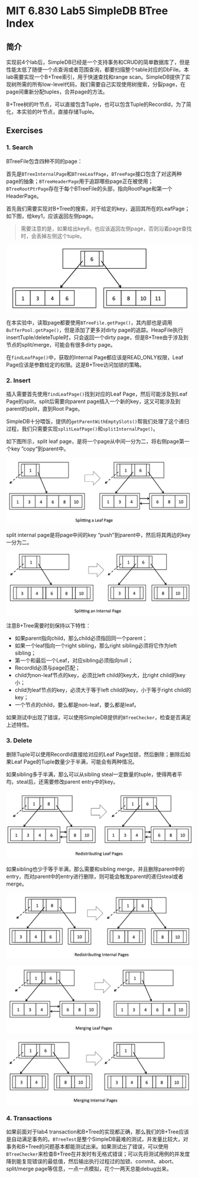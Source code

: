 # MIT 6.830 Lab5 SimpleDB BTree Index


## 简介

实现前4个lab后，SimpleDB已经是一个支持事务和CRUD的简单数据库了，但是性能太低了随便一个点查询或者范围查询，都要扫描整个table对应的DbFile。本lab需要实现一个B+Tree索引，用于快速查找和range scan。SimpleDB提供了实现树所需的所有low-level代码，我们需要自己实现使用树搜索，分裂page，在page间重新分配tuples，合并page的方法。

B+Tree树的叶节点，可以直接包含Tuple，也可以包含Tuple的RecordId，为了简化，本实验的叶节点，直接存储Tuple。

## Exercises

### 1. Search

BTreeFile包含四种不同的page：

首先是`BTreeInternalPage`和`BTreeLeafPage`，`BTreePage`接口包含了对这两种page的抽象；`BTreeHeaderPage`用于追踪哪些page正在被使用；`BTreeRootPtrPage`存在于每个BTreeFile的头部，指向RootPage和第一个HeaderPage。

首先我们需要实现对B+Tree的搜索，对于给定的key，返回其所在的LeafPage；如下图，给key1，应该返回左侧page。

> 需要注意的是，如果给出key6，也应该返回左侧page，否则沿着page查找时，会丢掉左侧这个tuple。

![simple_tree](MIT-6.830-lab5-SimpleDB-B+Tree-Index/simple_tree.png)

在本实验中，读取page都要使用`BTreeFile.getPage()`，其内部也是调用`BufferPool.getPage()`，但是添加了更多对dirty page的追踪。HeapFile执行insertTuple/deleteTuple时，只会返回一个dirty page，但是B+Tree由于涉及到节点的split/merge，可能会有很多dirty page。

在`findLeafPage()`中，获取的Internal Page都应该是READ_ONLY权限，Leaf Page应该是参数给定的权限。这是B+Tree访问加锁的策略。

### 2. Insert

插入需要首先使用`findLeafPage()`找到对应的Leaf Page，然后可能涉及到Leaf Page的split，split后需要向parent page插入一个新的key，这又可能涉及到parent的split，直到Root Page。

SimpleDB十分喂饭，提供的`getParentWithEmptySlots()`帮我们处理了这个递归过程，我们只需要实现`splitLeafPage()`和`splitInternalPage()`。

如下图所示，split leaf page，是将一个page从中间一分为二，将右侧page第一个key ”copy“到parent中。

![splitting_leaf](MIT-6.830-lab5-SimpleDB-B+Tree-Index/splitting_leaf.png)

split internal page是将page中间的key “push”到parent中，然后将其两边的key一分为二。

![splitting_internal](MIT-6.830-lab5-SimpleDB-B+Tree-Index/splitting_internal.png)

注意B+Tree需要时刻保持以下特性：

- 如果parent指向child，那么child必须指回同一个parent；
- 如果一个leaf指向一个right sibling，那么right sibling必须将它作为left sibling；
- 第一个和最后一个Leaf，对应sibling必须指向null；
- RecordId必须与page匹配；
- child为non-leaf节点的key，必须比left child的key大，比right child的key小；
- child为leaf节点的key，必须大于等于left child的key，小于等于right child的key；
- 一个节点的child，要么都是non-leaf，要么都是leaf。

如果测试中出现了错误，可以使用SimpleDB提供的`BTreeChecker`，检查是否满足上述特性。

### 3. Delete

删除Tuple可以使用RecordId直接给对应的Leaf Page加锁，然后删除；删除后如果Leaf Page的Tuple数量少于半满，可能会有两种情况。

如果sibling多于半满，那么可以从sibling steal一定数量的tuple，使得两者平均，steal后，还需要修改parent entry中的key。

![redist_leaf](MIT-6.830-lab5-SimpleDB-B+Tree-Index/redist_leaf.png)

如果sibling也少于等于半满，那么需要和sibling merge，并且删除parent中的entry，而对parent中的entry进行删除，则可能会触发parent的递归steal或者merge。

![redist_internal](MIT-6.830-lab5-SimpleDB-B+Tree-Index/redist_internal.png)

![merging_leaf](MIT-6.830-lab5-SimpleDB-B+Tree-Index/merging_leaf.png)

![merging_internal](MIT-6.830-lab5-SimpleDB-B+Tree-Index/merging_internal.png)

### 4. Transactions

如果前面对于lab4 transaction和B+Tree的实现都正确，那么我们的B+Tree应该是自动满足事务的。`BTreeTest`是整个SimpleDB最难的测试，并发量比较大，对事务和B+Tree的问题基本都能测试出来。如果测试出了错误，可以使用`BTreeChecker`来检查B+Tree在并发时有无格式错误；可以先将测试用例的并发度降到能复现错误的最低值，然后输出执行过程过的加锁、commit、abort、split/merge page等信息，一点一点模拟，花个一两天总能debug出来。

